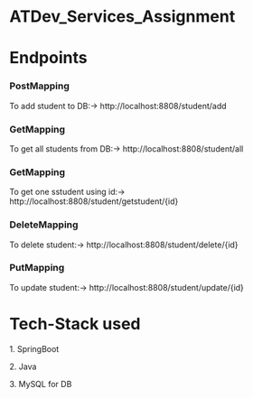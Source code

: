 # ATDev_Services_Assignment

<h1> Endpoints </h1>
<h3>PostMapping</h3>
<p>To add student to DB:->  http://localhost:8808/student/add</p>
<h3>GetMapping</h3>
<p>To get all students from DB:->  http://localhost:8808/student/all</p>
<h3>GetMapping</h3>
<p>To get one sstudent using id:->  http://localhost:8808/student/getstudent/{id}</p>
<h3>DeleteMapping</h3>
<p>To delete student:->  http://localhost:8808/student/delete/{id}</p>
<h3>PutMapping</h3>
<p>To update student:-> http://localhost:8808/student/update/{id}</p>

<h1>Tech-Stack used</h1>
<p>1. SpringBoot</p>
<p>2. Java</p>
<p>3. MySQL for DB</p>
